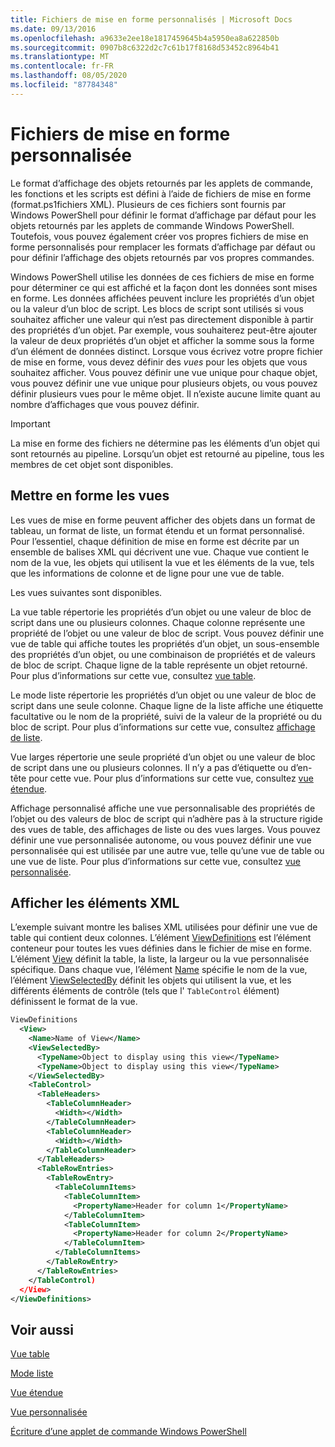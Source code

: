 ```yaml
---
title: Fichiers de mise en forme personnalisés | Microsoft Docs
ms.date: 09/13/2016
ms.openlocfilehash: a9633e2ee18e1817459645b4a5950ea8a622850b
ms.sourcegitcommit: 0907b8c6322d2c7c61b17f8168d53452c8964b41
ms.translationtype: MT
ms.contentlocale: fr-FR
ms.lasthandoff: 08/05/2020
ms.locfileid: "87784348"
---
```

# <a name="custom-formatting-files"></a>Fichiers de mise en forme personnalisée

Le format d’affichage des objets retournés par les applets de commande, les fonctions et les scripts est défini à l’aide de fichiers de mise en forme (format.ps1fichiers XML). Plusieurs de ces fichiers sont fournis par Windows PowerShell pour définir le format d’affichage par défaut pour les objets retournés par les applets de commande Windows PowerShell. Toutefois, vous pouvez également créer vos propres fichiers de mise en forme personnalisés pour remplacer les formats d’affichage par défaut ou pour définir l’affichage des objets retournés par vos propres commandes.

Windows PowerShell utilise les données de ces fichiers de mise en forme pour déterminer ce qui est affiché et la façon dont les données sont mises en forme. Les données affichées peuvent inclure les propriétés d’un objet ou la valeur d’un bloc de script.  Les blocs de script sont utilisés si vous souhaitez afficher une valeur qui n’est pas directement disponible à partir des propriétés d’un objet. Par exemple, vous souhaiterez peut-être ajouter la valeur de deux propriétés d’un objet et afficher la somme sous la forme d’un élément de données distinct. Lorsque vous écrivez votre propre fichier de mise en forme, vous devez définir des *vues* pour les objets que vous souhaitez afficher. Vous pouvez définir une vue unique pour chaque objet, vous pouvez définir une vue unique pour plusieurs objets, ou vous pouvez définir plusieurs vues pour le même objet. Il n’existe aucune limite quant au nombre d’affichages que vous pouvez définir.

> [!IMPORTANT]
> La mise en forme des fichiers ne détermine pas les éléments d’un objet qui sont retournés au pipeline. Lorsqu’un objet est retourné au pipeline, tous les membres de cet objet sont disponibles.

## <a name="format-views"></a>Mettre en forme les vues

Les vues de mise en forme peuvent afficher des objets dans un format de tableau, un format de liste, un format étendu et un format personnalisé. Pour l’essentiel, chaque définition de mise en forme est décrite par un ensemble de balises XML qui décrivent une vue. Chaque vue contient le nom de la vue, les objets qui utilisent la vue et les éléments de la vue, tels que les informations de colonne et de ligne pour une vue de table.

Les vues suivantes sont disponibles.

La vue table répertorie les propriétés d’un objet ou une valeur de bloc de script dans une ou plusieurs colonnes. Chaque colonne représente une propriété de l’objet ou une valeur de bloc de script. Vous pouvez définir une vue de table qui affiche toutes les propriétés d’un objet, un sous-ensemble des propriétés d’un objet, ou une combinaison de propriétés et de valeurs de bloc de script. Chaque ligne de la table représente un objet retourné. Pour plus d’informations sur cette vue, consultez [vue table](../format/creating-a-table-view.md).

Le mode liste répertorie les propriétés d’un objet ou une valeur de bloc de script dans une seule colonne. Chaque ligne de la liste affiche une étiquette facultative ou le nom de la propriété, suivi de la valeur de la propriété ou du bloc de script. Pour plus d’informations sur cette vue, consultez [affichage de liste](../format/creating-a-list-view.md).

Vue larges répertorie une seule propriété d’un objet ou une valeur de bloc de script dans une ou plusieurs colonnes. Il n’y a pas d’étiquette ou d’en-tête pour cette vue. Pour plus d’informations sur cette vue, consultez [vue étendue](../format/creating-a-wide-view.md).

Affichage personnalisé affiche une vue personnalisable des propriétés de l’objet ou des valeurs de bloc de script qui n’adhère pas à la structure rigide des vues de table, des affichages de liste ou des vues larges. Vous pouvez définir une vue personnalisée autonome, ou vous pouvez définir une vue personnalisée qui est utilisée par une autre vue, telle qu’une vue de table ou une vue de liste. Pour plus d’informations sur cette vue, consultez [vue personnalisée](../format/creating-custom-controls.md).

## <a name="view-xml-elements"></a>Afficher les éléments XML

L’exemple suivant montre les balises XML utilisées pour définir une vue de table qui contient deux colonnes. L’élément [ViewDefinitions](../format/viewdefinitions-element-format.md) est l’élément conteneur pour toutes les vues définies dans le fichier de mise en forme. L’élément [View](../format/view-element-format.md) définit la table, la liste, la largeur ou la vue personnalisée spécifique. Dans chaque vue, l’élément [Name](../format/name-element-for-view-format.md) spécifie le nom de la vue, l’élément [ViewSelectedBy](../format/viewselectedby-element-format.md) définit les objets qui utilisent la vue, et les différents éléments de contrôle (tels que l' `TableControl` élément) définissent le format de la vue.

```xml
ViewDefinitions
  <View>
    <Name>Name of View</Name>
    <ViewSelectedBy>
      <TypeName>Object to display using this view</TypeName>
      <TypeName>Object to display using this view</TypeName>
    </ViewSelectedBy>
    <TableControl>
      <TableHeaders>
        <TableColumnHeader>
          <Width></Width>
        </TableColumnHeader>
        <TableColumnHeader>
          <Width></Width>
        </TableColumnHeader>
      </TableHeaders>
      <TableRowEntries>
        <TableRowEntry>
          <TableColumnItems>
            <TableColumnItem>
              <PropertyName>Header for column 1</PropertyName>
            </TableColumnItem>
            <TableColumnItem>
              <PropertyName>Header for column 2</PropertyName>
            </TableColumnItem>
          </TableColumnItems>
        </TableRowEntry>
      </TableRowEntries>
    </TableControl)
  </View>
</ViewDefinitions>

```

## <a name="see-also"></a>Voir aussi

[Vue table](../format/creating-a-table-view.md)

[Mode liste](../format/creating-a-list-view.md)

[Vue étendue](../format/creating-a-wide-view.md)

[Vue personnalisée](../format/creating-custom-controls.md)

[Écriture d’une applet de commande Windows PowerShell](./writing-a-windows-powershell-cmdlet.md)
